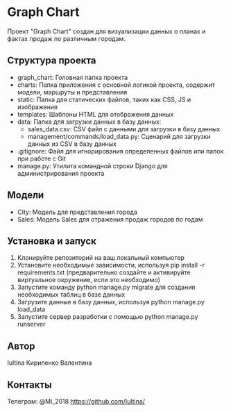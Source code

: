 # Graph Chart

Проект "Graph Chart" создан для визуализации данных о планах и фактах продаж по различным городам. 

## Структура проекта

- graph_chart: Головная папка проекта
- charts: Папка приложения с основной логикой проекта, содержит модели, маршруты и представления
- static: Папка для статических файлов, таких как CSS, JS и изображения
- templates: Шаблоны HTML для отображения данных
- data: Папка для загрузки данных в базу данных:
  - sales_data.csv: CSV файл с данными для загрузки в базу данных
  - management/commands/load_data.py: Сценарий для загрузки данных из CSV в базу данных
- .gitignore: Файл для игнорирования определенных файлов или папок при работе с Git
- manage.py: Утилита командной строки Django для администрирования проекта


## Модели

- City: Модель для представления города
- Sales: Модель Sales для отражения продаж городов по годам

## Установка и запуск

1. Клонируйте репозиторий на ваш локальный компьютер
2. Установите необходимые зависимости, используя pip install -r requirements.txt (предварительно создайте и активируйте виртуальное окружение, если это необходимо)
3. Запустите команду python manage.py migrate для создания необходимых таблиц в базе данных
4. Загрузите данные в базу данных, используя python manage.py load_data
5. Запустите сервер разработки с помощью python manage.py runserver

## Автор

Iultina 
Кириленко Валентина

## Контакты

Телеграм: @Mi_2018
https://github.com/Iultina/